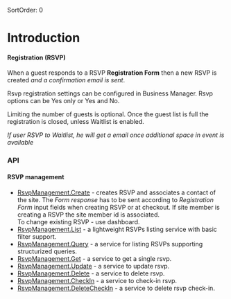 SortOrder: 0
# Introduction

#### Registration (RSVP)

When a guest responds to a RSVP **Registration Form** then a new RSVP 
is created *and a confirmation email is sent*.

Rsvp registration settings can be configured in Business Manager.
Rsvp options can be Yes only or Yes and No. 

Limiting the number of guests is optional. Once the guest list is
full the registration is closed, unless Waitlist is enabled.

*If user RSVP to Waitlist, he will get a email once 
additional space in event is available*

### API

#### RSVP management

* [RsvpManagement.Create][rsvp-management-create] - creates RSVP and associates a contact of the site.
The *Form response* has to be sent according to *Registration Form* input fields when creating RSVP or at checkout.
If site member is creating a RSVP the site member id is associated.  
To change existing RSVP - use dashboard.
* [RsvpManagement.List][rsvp-management-list] - a lightweight RSVPs listing service with basic filter support.
* [RsvpManagement.Query][rsvp-management-query] - a service for listing RSVPs supporting structurized queries.
* [RsvpManagement.Get][rsvp-management-get] - a service to get a single rsvp.
* [RsvpManagement.Update][rsvp-management-update] - a service to update rsvp.
* [RsvpManagement.Delete][rsvp-management-delete] - a service to delete rsvp.
* [RsvpManagement.CheckIn][rsvp-management-check-in] - a service to check-in rsvp.
* [RsvpManagement.DeleteCheckIn][rsvp-management-delete-check-in] - a service to delete rsvp check-in.

[rsvp-management-create]: ../reference/rsvp/.wix.events.rsvp.-rsvp-management.-create
[rsvp-management-list]: ../reference/rsvp/.wix.events.rsvp.-rsvp-management.-list
[rsvp-management-query]: ../reference/rsvp/.wix.events.rsvp.-rsvp-management.-query
[rsvp-management-get]: ../reference/rsvp/.wix.events.rsvp.-rsvp-management.-get
[rsvp-management-update]: ../reference/rsvp/.wix.events.rsvp.-rsvp-management.-update
[rsvp-management-delete]: ../reference/rsvp/.wix.events.rsvp.-rsvp-management.-delete
[rsvp-management-check-in]: ../reference/rsvp/.wix.events.rsvp.-rsvp-management.-check-in
[rsvp-management-delete-check-in]: ../reference/rsvp/.wix.events.rsvp.-rsvp-management.-delete-check-in
